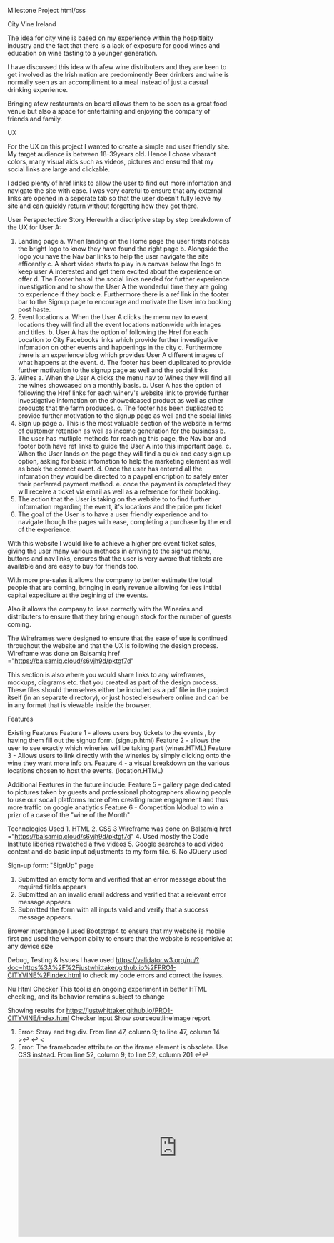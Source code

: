 Milestone Project html/css

City Vine Ireland

The idea for city vine is based on my experience within the hospitlaity industry and the
fact that there is a lack of exposure for good wines and education on wine tasting to a younger 
generation.

I have discussed this idea with afew wine distributers and they are keen to get involved 
as the Irish nation are predominently Beer drinkers and wine is normally seen as an 
accompliment to a meal instead of just a casual drinking experience.

Bringing afew restaurants on board allows them to be seen as a great food venue but also a space for 
entertaining and enjoying the company of friends and family.

UX

For the UX on this project I wanted to create a simple and user friendly site.
My target audience is between 18-39years old. Hence I chose vibarant colors, many visual aids 
such as videos, pictures and ensured that my social links are large and clickable.

I added plenty of href links to allow the user to find out more infomation and navigate the 
site with ease. I was very careful to ensure that any external links are opened in a seperate 
tab so that the user doesn't fully leave my site and can quickly return without forgetting how they got there.

User Perspectective Story
Herewith a discriptive step by step breakdown of the UX for User A:
1. Landing page
    a. When landing on the Home page the user firsts notices the bright logo to know they have found the right page
    b. Alongside the logo you have the Nav bar links to help the user navigate the site efficently
    c. A short video starts to play in a canvas below the logo to keep user A interested and get them excited about the experience on offer
    d. The Footer has all the social links needed for further experience investigation and to show the User A the wonderful time they are going to experience if they book
    e. Furthermore there is a ref link in the footer bar to the Signup page to encourage and motivate the User into booking post haste.
2. Event locations
    a. When the User A clicks the menu nav to event locations they will find all the event locations nationwide with images and titles.
    b. User A has the option of following the Href for each Location to City Facebooks links which provide further investigative infomation on other events and happenings in the city
    c. Furthermore there is an experience blog which provides User A different images of what happens at the event.
    d. The footer has been duplicated to provide further motivation to the signup page as well and the social links
3. Wines 
    a. When the User A clicks the menu nav to Wines they will find all the wines showcased on a monthly basis.
    b. User A has the option of following the Href links for each winery's website link to provide further investigative infomation on the showedcased product as well as other products that the farm produces.
    c. The footer has been duplicated to provide further motivation to the signup page as well and the social links
4. Sign up page
    a. This is the most valuable section of the website in terms of customer retention as well as income generation for the business
    b. The user has mutliple methods for reaching this page, the Nav bar and footer both have ref links to guide the User A into this important page.
    c. When the User lands on the page they will find a quick and easy sign up option, asking for basic infomation to help the marketing element as well as book the correct event.
    d. Once the user has entered all the infomation they would be directed to a paypal encription to safely enter their perferred payment method.
    e. once the payment is completed they will receive a ticket via email as well as a reference for their booking.
5. The action that the User is taking on the website to to find further information regarding the event, it's locations and the price per ticket
6. The goal of the User is to have a user friendly experience and to navigate though the pages with ease, completing a purchase by the end of the experience.

With this website I would like to achieve a higher pre event ticket sales,
giving the user many various methods in arriving to the signup menu, buttons and nav links, ensures that the user is very aware that 
tickets are available and are easy to buy for friends too.

With more pre-sales it allows the company to better estimate the total people that are coming,
bringing in early revenue allowing for less intitial capital expediture at the begining of the events.

Also it allows the company to liase correctly with the Wineries and distributers to ensure that they 
bring enough stock for the number of guests coming. 

The Wireframes were designed to ensure that the ease of use is continued throughout the website and that the UX is following the design process.
Wireframe was done on Balsamiq
        href ="https://balsamiq.cloud/s6vjh9d/pktgf7d"


This section is also where you would share links to any wireframes, mockups, diagrams etc. that you created as part of the design process. These files should themselves either be included as a pdf file in the project itself (in an separate directory), or just hosted elsewhere online and can be in any format that is viewable inside the browser.

Features

Existing Features
Feature 1 - allows users buy tickets to the events , by having them fill out the signup form. (signup.html)
Feature 2 - allows the user to see exactly which wineries will be taking part (wines.HTML)
Feature 3 - Allows users to link directly with the wineries by simply clicking onto the wine they want more info on.
Feature 4 - a visual breakdown on the various locations chosen to host the events. (location.HTML)

Additional Features in the future include:
Feature 5 - gallery page dedicated to pictures taken by guests and professional photographers allowing people to use 
            our socail platforms more often creating more engagement and thus more traffic on google anatlytics
Feature 6 - Competition Modual to win a prizr of a case of the "wine of the Month"

Technologies Used
    1. HTML
    2. CSS
    3 Wireframe was done on Balsamiq
        href ="https://balsamiq.cloud/s6vjh9d/pktgf7d" 
    4. Used mostly the Code Institute liberies rewatched a fwe videos
    5. Google searches to add video content and do basic input adjustments to my form file.
    6. No JQuery used

Sign-up form:
"SignUp" page
1. Submitted an empty form and verified that an error message about the required fields appears
2. Submitted an an invalid email address and verified that a relevant error message appears
3. Submitted the form with all inputs valid and verify that a success message appears.

Brower interchange
I used Bootstrap4 to ensure that my website is mobile first and used the veiwport abilty to ensure that the website is responisive at any device size

Debug, Testing & Issues
I have used https://validator.w3.org/nu/?doc=https%3A%2F%2Fjustwhittaker.github.io%2FPRO1-CITYVINE%2Findex.html to check my code errors and correct the issues.

Nu Html Checker
This tool is an ongoing experiment in better HTML checking, and its behavior remains subject to change

Showing results for https://justwhittaker.github.io/PRO1-CITYVINE/index.html
Checker Input
Show sourceoutlineimage report
1. Error: Stray end tag div.
        From line 47, column 9; to line 47, column 14
        >↩        </div>↩    <
2. Error: The frameborder attribute on the iframe element is obsolete. Use CSS instead.
        From line 52, column 9; to line 52, column 201
        ↩↩        <iframe width="709" height="399" src="https://www.youtube.com/embed/F-5HwTNK2Ug" frameborder="0" allow="accelerometer; autoplay; encrypted-media; gyroscope; picture-in-picture" allowfullscreen>↩     
    Warning: Section lacks heading. Consider using h2-h6 elements to add identifying headings to all sections.
        From line 50, column 5; to line 50, column 43
        ns-->↩    <section class="container-fluid video">↩↩    
3. Error: Element h2 not allowed as child of element span in this context. (Suppressing further errors from this subtree.)
        From line 58, column 19; to line 58, column 47
        <span><h2 class="location-heading">Choose
    Content model for element span:
        Phrasing content.
4. Error: Element p not allowed as child of element span in this context. (Suppressing further errors from this subtree.)
        From line 59, column 17; to line 59, column 38
        <p class="location-p">Catch 
    Contexts in which element p may be used:
        Where flow content is expected.
    Content model for element span:
        Phrasing content.
5. Error: Attribute href not allowed on element button at this point.
        From line 70, column 17; to line 70, column 59
        <button href="signup.html" class="button" >Buy Ti
    Attributes for element button:
        Global attributes
        disabled — Whether the form control is disabled
        form — Associates the element with a form element
        formaction — URL to use for form submission
        formenctype — Entry list encoding type to use for form submission
        formmethod — Variant to use for form submission
        formnovalidate — Bypass form control validation for form submission
        formtarget — Browsing context for form submission
        name — Name of the element to use for form submission and in the form.elements API
        type — Type of button
        value — Value to be used for form submission
6. Error: Element p not allowed as child of element h5 in this context. (Suppressing further errors from this subtree.)
        From line 90, column 50; to line 90, column 52
        Copyright <p>all ri
    Contexts in which element p may be used:
        Where flow content is expected.
Document checking completed.

Used the HTML parser. Externally specified character encoding was utf-8.

1. I found it difficult to ensure that the text-decoration was removed from the wineries web references on the wines page
        it also took me awhile to figure out the gallery method to ensure a good flow to the veiw.

2. Debug issues found
     File "/tmp/vscode-extensions/ms-python.python@2019.11.50794/extension/pythonFiles/lib/python/new_ptvsd/wheels/ptvsd/../ptvsd/server/cli.py", line 204, in run_file
        runpy.run_path(options.target, run_name="__main__")
    File "/home/gitpod/.pyenv/versions/3.7.7/lib/python3.7/runpy.py", line 261, in run_path
        code, fname = _get_code_from_file(run_name, path_name)
    File "/home/gitpod/.pyenv/versions/3.7.7/lib/python3.7/runpy.py", line 236, in _get_code_from_file
        code = compile(f.read(), fname, 'exec')
    File "/workspace/PRO1-CITYVINE/README.md", line 1
        Milestone Project html/css
    SyntaxError: invalid syntax

Deployment
I used Github pages in Github to control the deployment of the website.
    You will find the deployment at https://justwhittaker.github.io/PRO1-CITYVINE/ 

Credits

Content
text for Location.html was copied from quotefancy
"Life is too short to drink bad wine"_Johann Wolfgang Van Goete
https://quotefancy.com/quote/839582/Johann-Wolfgang-von-Goethe-Life-is-too-short-to-drink-bad-wine

Media
The photos used in this site were obtained from:

video used to embed
    Was created using promo and launched onto Youtube
    https://www.youtube.com/embed/F-5HwTNK2Ug

background image
https://www.google.com/url?sa=i&url=https%3A%2F%2Fwww.independent.co.uk%2Flife-style%2Ffood-and-drink%2Fdrinking-wine-beer-makes-you-more-creative-australian-study-mathias-benedek-a7883826.html&psig=AOvVaw3R42qFUC2TjK5IDt3gDCUc&ust=1585266695179000&source=images&cd=vfe&ved=0CAIQjRxqFwoTCKCF2ezotugCFQAAAAAdAAAAABAD

Location images

Dublin
Viagem.com
https://viagemeturismo.abril.com.br/cidades/dublin-4/
https://abrilviagemeturismo.files.wordpress.com/2016/12/stockbyte.jpg?quality=70&strip=info&w=680&h=453&crop=1

Galway
www.irishtimes.com
https://www.irishtimes.com/life-and-style/travel/ireland/galway-ranked-among-world-s-top-cities-for-2020-by-lonely-planet-1.4058093
https://www.irishtimes.com/polopoly_fs/1.4058092.1571674612!/image/image.jpg_gen/derivatives/box_620_330/image.jpg

Cork
www.irishtimes.com
https://www.irishtimes.com/sponsored/ulster-bank/quality-of-life-cheaper-housing-and-jobs-puts-cork-firmly-on-first-time-buyer-s-map-1.3671728
https://www.irishtimes.com/polopoly_fs/1.3671744.1540219115!/image/image.jpg_gen/derivatives/box_620_330/image.jpg

Experience
www.foodandwine.ie
https://foodandwine.ie/australian-wine-tasting-meet-winemakers-and-taste-a-selection-of-250-wines
https://foodandwine.ie/uploads/assets/2019/1/C.Wine_Tasting.jpg

Wine pictures gallery

https://www.waitrose.com/ecom/products/reyneke-organic-cabernet-merlot/650833-691724-691725
reyneke wines
https://www.reynekewines.co.za/

https://www.waitrose.com/ecom/products/villa-maria-private-bin-merlot-75cl/008259-3929-3930
villa maria wines
https://www.villamaria.co.nz/

https://www.waitrose.com/ecom/products/darkhorsewine
https://duetogsaij514.cloudfront.net/images/products/11/LN_863072_BP_11.jpg
dark horse california
http://www.darkhorsewine.ie/

https://www.waitrose.com/ecom/products/campo-viejo-rioja-tempranillo/032705-15995-15996
https://duetogsaij514.cloudfront.net/images/products/11/LN_032705_BP_11.jpg
campo viejo spain
https://www.campoviejo.com/en

https://www.waitrose.com/ecom/products/villa-antinori-rosso-tuscany-italy/082394-41915-41916
https://d1ycl3zewbvuig.cloudfront.net/images/products/11/LN_082394_BP_11.jpg
villa antinori italy
https://www.antinori.it/en/vino/villa-antinori-rosso-en/

https://d1ycl3zewbvuig.cloudfront.net/images/products/11/LN_561355_BP_11.jpg
georg mosbacher germany wines
https://www.georg-mosbacher.de/en/index.php 

https://www.waitrose.com/ecom/products/blason-du-rhone-chateauneuf-du-pape/784645-129494-129495
(https://d25hqtnqp5nl24.cloudfront.net/images/products/11/LN_784645_BP_11.jpg)
Blason-du-rhone france
https://www.waitrose.com/ecom/products/blason-du-rhone-cotes-du-rhone-villages/369052-276272-276273

https://d3l6n8hsebkot8.cloudfront.net/images/products/11/LN_583035_BP_11.jpg
Orovela sapavari georgia
http://www.orovela.com/

Acknowledgements
I received further coding assitance from
    1. Pro git (shared by my mentor)
    2. Assitance to embed a video from tutorialspoint.com
        video embed
            https://www.tutorialspoint.com/How-to-embed-a-video-using-HTML-code
    3. Promo.com was used to create the orignal video
    4. Waitrose.com was used to collect all the images needed for the wines gallery
    5. independent.co.uk was used for the background image.
    6. www.w3schools.com - Assitance to understand the code for Qty: signup.html
            https://www.w3schools.com/html/html_form_input_types.asp
    7. https://uicookies.com/css-glow-effects/ - assitance to understand the code for hover effects
    8. https://css-tricks.com/snippets/css/media-queries-for-standard-devices/